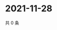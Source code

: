 # 2021-11-28

共 0 条

<!-- BEGIN WEIBO -->
<!-- 最后更新时间 Sun Nov 28 2021 09:51:28 GMT+0800 (China Standard Time) -->

<!-- END WEIBO -->
